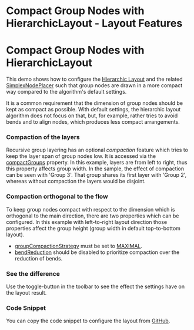 <!--
 //////////////////////////////////////////////////////////////////////////////
 // @license
 // This file is part of yFiles for HTML 2.6.0.3.
 // Use is subject to license terms.
 //
 // Copyright (c) 2000-2024 by yWorks GmbH, Vor dem Kreuzberg 28,
 // 72070 Tuebingen, Germany. All rights reserved.
 //
 //////////////////////////////////////////////////////////////////////////////
-->
# Compact Group Nodes with HierarchicLayout - Layout Features

# Compact Group Nodes with HierarchicLayout

This demo shows how to configure the [Hierarchic Layout](https://docs.yworks.com/yfileshtml/#/api/HierarchicLayout) and the related [SimplexNodePlacer](https://docs.yworks.com/yfileshtml/#/api/SimplexNodePlacer) such that group nodes are drawn in a more compact way compared to the algorithm's default settings.

It is a common requirement that the dimension of group nodes should be kept as compact as possible. With default settings, the hierarchic layout algorithm does not focus on that, but, for example, rather tries to avoid bends and to align nodes, which produces less compact arrangements.

### Compaction of the layers

Recursive group layering has an optional _compaction_ feature which tries to keep the layer span of group nodes low. It is accessed via the [compactGroups](https://docs.yworks.com/yfileshtml/#/api/HierarchicLayout#compactGroups) property. In this example, layers are from left to right, thus this property affects group width. In the sample, the effect of compaction can be seen with 'Group 3'. That group shares its first layer with 'Group 2', whereas without compaction the layers would be disjoint.

### Compaction orthogonal to the flow

To keep group nodes compact with respect to the dimension which is orthogonal to the main direction, there are two properties which can be configured. In this example with left-to-right layout direction those properties affect the group height (group width in default top-to-bottom layout).

- [groupCompactionStrategy](https://docs.yworks.com/yfileshtml/#/api/SimplexNodePlacer#groupCompactionStrategy) must be set to [MAXIMAL](https://docs.yworks.com/yfileshtml/#/api/GroupCompactionPolicy#MAXIMAL).
- [bendReduction](https://docs.yworks.com/yfileshtml/#/api/SimplexNodePlacer#bendReduction) should be disabled to prioritize compaction over the reduction of bends.

### See the difference

Use the toggle-button in the toolbar to see the effect the settings have on the layout result.

### Code Snippet

You can copy the code snippet to configure the layout from [GitHub](https://github.com/yWorks/yfiles-for-html-demos/blob/master/demos/layout-features/hierarchic-compact-groups/HierarchicCompactGroups.ts).
